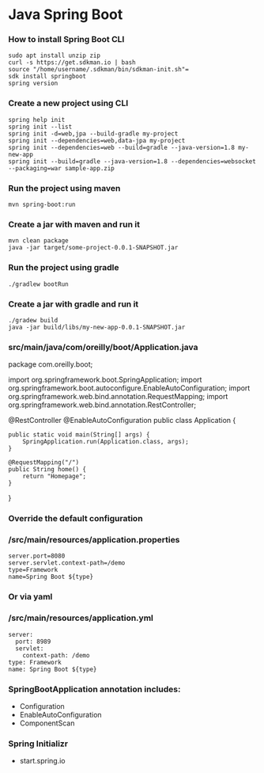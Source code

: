 # Java Spring Boot

### How to install Spring Boot CLI
```
sudo apt install unzip zip
curl -s https://get.sdkman.io | bash
source "/home/username/.sdkman/bin/sdkman-init.sh"=
sdk install springboot
spring version
```

### Create a new project using CLI
```
spring help init
spring init --list
spring init -d=web,jpa --build-gradle my-project
spring init --dependencies=web,data-jpa my-project
spring init --dependencies=web --build=gradle --java-version=1.8 my-new-app
spring init --build=gradle --java-version=1.8 --dependencies=websocket --packaging=war sample-app.zip
```

### Run the project using maven
```
mvn spring-boot:run 
```

### Create a jar with maven and run it
```
mvn clean package
java -jar target/some-project-0.0.1-SNAPSHOT.jar
```







### Run the project using gradle
```
./gradlew bootRun
```

### Create a jar with gradle and run it
```
./gradew build
java -jar build/libs/my-new-app-0.0.1-SNAPSHOT.jar
```





### src/main/java/com/oreilly/boot/Application.java
package com.oreilly.boot;

import org.springframework.boot.SpringApplication;
import org.springframework.boot.autoconfigure.EnableAutoConfiguration;
import org.springframework.web.bind.annotation.RequestMapping;
import org.springframework.web.bind.annotation.RestController;

@RestController
@EnableAutoConfiguration
public class Application {

    public static void main(String[] args) {
        SpringApplication.run(Application.class, args);
    }

    @RequestMapping("/")
    public String home() {
        return "Homepage";
    }
}


### Override the default configuration
### /src/main/resources/application.properties
```
server.port=8080
server.servlet.context-path=/demo
type=Framework
name=Spring Boot ${type}
```

### Or via yaml
### /src/main/resources/application.yml
```
server:
  port: 8989
  servlet:
    context-path: /demo
type: Framework
name: Spring Boot ${type}
```


### SpringBootApplication annotation includes:
- Configuration
- EnableAutoConfiguration
- ComponentScan

### Spring Initializr
- start.spring.io

